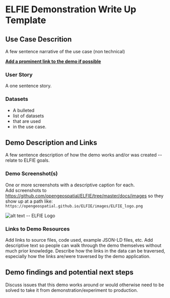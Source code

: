 # ELFIE Demonstration Write Up Template

## Use Case Descrition

A few sentence narrative of the use case (non technical)

[**Add a prominent link to the demo if possible**](https://opengeospatial.github.io/ELFIE/demo/template)

### User Story

A one sentence story.

### Datasets

- A bulleted
- list of datasets
- that are used
- in the use case.

## Demo Description and Links

A few sentence description of how the demo works and/or was created -- relate to ELFIE goals.

### Demo Screenshot(s)

One or more screenshots with a descriptive caption for each.  
Add screenshots to https://github.com/opengeospatial/ELFIE/tree/master/docs/images 
so they show up at a path like: `https://opengeospatial.github.io/ELFIE/images/ELFIE_logo.png`  

![alt text -- ELFIE Logo](https://opengeospatial.github.io/ELFIE/images/ELFIE_logo.png)

### Links to Demo Resources

Add links to source files, code used, example JSON-LD files, etc. Add descriptive text so 
people can walk through the demo themselves without much prior knowledge. Describe how 
the links in the data can be traversed, especially how the links are/were traversed by the demo
application.

## Demo findings and potential next steps

Discuss issues that this demo works around or would otherwise need to be solved to take
it from demonstration/experiment to production.